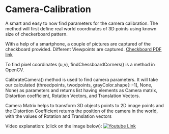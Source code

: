 # Camera-Calibration

A smart and easy to now find parameters for the camera calibration. 
The method will first define real world coordinates of 3D points using known size of checkerboard pattern.

With a help of a smartphone, a couple of pictures are captured of the checkboard provided. Different Viewpoints are captured. 
[Checkboard PDF link](https://raw.githubusercontent.com/MarkHedleyJones/markhedleyjones.github.io/master/media/calibration-checkerboard-collection/Checkerboard-A4-30mm-8x6.pdf)

To find pixel coordinates (u,v), findChessboardCorners() is a method in OpenCV. 

CalibrateCamera() method is used to find camera parameters.
It will take our calculated (threedpoints, twodpoints, grayColor.shape[::-1], None, None) as parameters and returns list having elements as Camera matrix, Distortion coefficient, Rotation Vectors, and Translation Vectors. 


Camera Matrix helps to transform 3D objects points to 2D image points and the Distortion Coefficient returns the position of the camera in the world, with the values of Rotation and Translation vectors

Video explanation: (click on the image below):
[![Youtube Link](https://img.youtube.com/vi/6cxVcynXIME/0.jpg)](https://youtu.be/6cxVcynXIME)